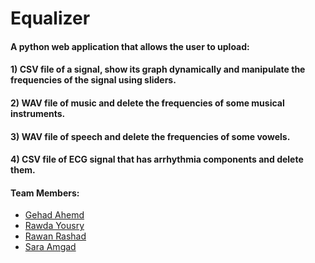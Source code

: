 # Equalizer

#### A python web application that allows the user to upload:
#### 1) CSV file of a signal, show its graph dynamically and manipulate the frequencies of the signal using sliders.
#### 2) WAV file of music and delete the frequencies of some musical instruments.
#### 3) WAV file of speech and delete the frequencies of some vowels.
#### 4) CSV file of ECG signal that has arrhythmia components and delete them.

#### Team Members:
* [Gehad Ahemd](https://github.com/Gehad28) 
* [Rawda Yousry](https://github.com/Rawda-Yousry) 
* [Rawan Rashad](https://github.com/RawanRashad01) 
* [Sara Amgad](https://github.com/SarAmgad) 
